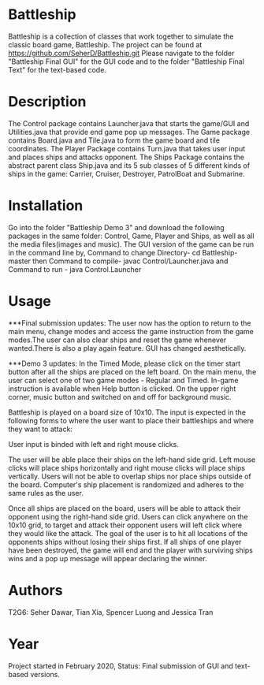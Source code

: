 # Battleship
Battleship is a collection of classes that work together to simulate the classic board game, Battleship.
The project can be found at https://github.com/SeherD/Battleship.git
Please navigate to the folder "Battleship Final GUI" for the GUI code and to the folder "Battleship Final Text" for the text-based code.

# Description
The Control package contains Launcher.java that starts the game/GUI and Utilities.java that provide end game pop up messages. The Game package contains Board.java and Tile.java to form the game board and tile coordinates. The Player Package contains Turn.java that takes user input and places ships and attacks opponent. The Ships Package contains the abstract parent class Ship.java and its 5 sub classes of 5 different kinds of ships in the game: Carrier, Cruiser, Destroyer, PatrolBoat and Submarine.

# Installation
Go into the folder "Battleship Demo 3" and download the following packages in the same folder: Control, Game, Player and Ships, as well as all the media files(images and music). The GUI version of the game can be run in the command line by, Command to change Directory- cd Battleship-master then Command to compile- javac Control/Launcher.java and Command to run - java Control.Launcher

# Usage

***Final submission updates:
The user now has the option to return to the main menu, change modes and access the game instruction from the game modes.The user can also clear ships and reset the game whenever wanted.There is also a play again feature. GUI has changed aesthetically.

***Demo 3 updates:
In the Timed Mode, please click on the timer start button after all the ships are placed on the left board.
On the main menu, the user can select one of two game modes - Regular and Timed. In-game instruction is available when Help button is clicked. On the upper right corner, music button and switched on and off for background music.

Battleship is played on a board size of 10x10. The input is expected in the following forms to where the user want to place their battleships and where they want to attack: 

User input is binded with left and right mouse clicks. 

The user will be able place their ships on the left-hand side grid. Left mouse clicks will place ships horizontally and right mouse clicks will place ships vertically. Users will not be able to overlap ships nor place ships outside of the board. Computer's ship placement is randomized and adheres to the same rules as the user.

Once all ships are placed on the board, users will be able to attack their opponent using the right-hand side grid. Users can click anywhere on the 10x10 grid, to target and attack their opponent users will left click where they would like the attack. The goal of the user is to hit all locations of the opponents ships without losing their ships first. If all ships of one player have been destroyed, the game will end and the player with surviving ships wins and a pop up message will appear declaring the winner.

# Authors
T2G6: Seher Dawar, Tian Xia, Spencer Luong and Jessica Tran

# Year
Project started in February 2020, Status: Final submission of GUI and text-based versions.
